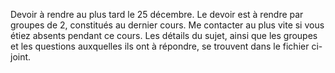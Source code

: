 Devoir à rendre au plus tard le 25 décembre. Le devoir est à rendre par groupes de 2, constitués au dernier cours. Me contacter au plus vite si vous étiez absents pendant ce cours. Les détails du sujet, ainsi que les groupes et les questions auxquelles ils ont à répondre, se trouvent dans le fichier ci-joint.
